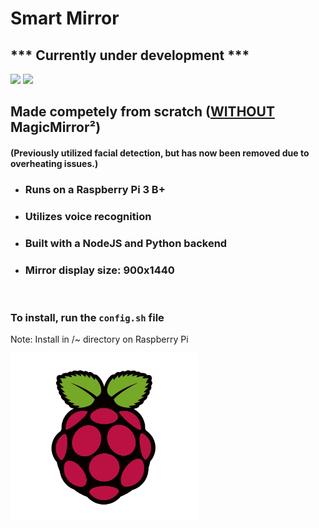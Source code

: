 # Smart Mirror
## *** Currently under development ***
![](https://img.shields.io/badge/Raspberry%20Pi-C51A4A?logo=Raspberry-Pi)
![](https://img.shields.io/badge/Linux-4d4d4d?logo=Linux)

## **Made competely from scratch (<ins>WITHOUT</ins> MagicMirror²)**
#### (Previously utilized facial detection, but has now been removed due to overheating issues.)

 - ### Runs on a Raspberry Pi 3 B+ 
 - ### Utilizes voice recognition
 - ### Built with a NodeJS and Python backend
 - ### Mirror display size: 900x1440


<br>

### **To install, run the `config.sh` file**
Note: Install in /~ directory on Raspberry Pi 

<img src='images/rpi.png' width='300px'>
